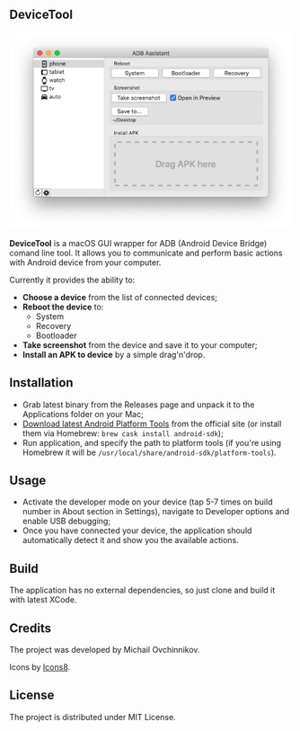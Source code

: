 ## DeviceTool

![](screenshot.png)

**DeviceTool** is a macOS GUI wrapper for ADB (Android Device Bridge) comand line tool. It allows you to communicate and perform basic actions with Android device from your computer.

Currently it provides the ability to:

* **Choose a device** from the list of connected devices;
* **Reboot the device** to:
  * System
  * Recovery
  * Bootloader
* **Take screenshot** from the device and save it to your computer;
* **Install an APK to device** by a simple drag'n'drop.

## Installation

* Grab latest binary from the Releases page and unpack it to the Applications folder on your Mac;
* [Download latest Android Platform Tools](https://developer.android.com/studio/releases/platform-tools) from the official site (or install them via Homebrew: `brew cask install android-sdk`);
* Run application, and specify the path to platform tools (if you're using Homebrew it will be `/usr/local/share/android-sdk/platform-tools`).

## Usage

* Activate the developer mode on your device (tap 5-7 times on build number in About section in Settings), navigate to Developer options and enable USB debugging;
* Once you have connected your device, the application should automatically detect it and show you the available actions.

## Build

The application has no external dependencies, so just clone and build it with latest XCode.

## Credits

The project was developed by Michail Ovchinnikov.

Icons by [Icons8](https://icons8.com).

## License

The project is distributed under MIT License.
